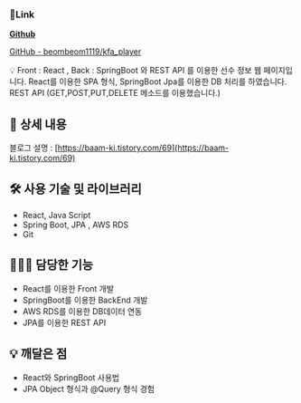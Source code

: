### 🔗Link

**[Github](https://github.com/beombeom1119/kfa_player)**

[GitHub - beombeom1119/kfa_player](https://github.com/beombeom1119/kfa_player)

<aside>
💡 Front : React , Back : SpringBoot 와 REST API 를 이용한 선수 정보 웹 페이지입니다.
React를 이용한 SPA 형식, SpringBoot Jpa를 이용한 DB 처리를 하였습니다.
REST API (GET,POST,PUT,DELETE 메소드를 이용했습니다.)

</aside>

## 📖 상세 내용

블로그 설명 : [https://baam-ki.tistory.com/69](https://baam-ki.tistory.com/69)

## 🛠️ 사용 기술 및 라이브러리

- React, Java Script
- Spring Boot, JPA , AWS RDS
- Git

## 🙋🏻‍♂️ 담당한 기능

- React를 이용한 Front 개발
- SpringBoot를 이용한 BackEnd 개발
- AWS RDS를 이용한 DB데이터 연동
- JPA를 이용한 REST API

## 💡 깨달은 점

- React와 SpringBoot 사용법
- JPA Object 형식과 @Query 형식 경험
